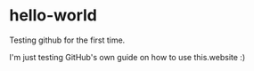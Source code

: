 # hello-world
Testing github for the first time.

I'm just testing GitHub's own guide on how to use this.website :)
